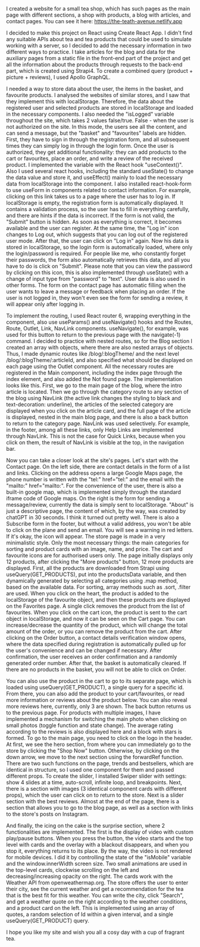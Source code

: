 I created a website for a small tea shop, which has such pages as the main page with different sections, a shop with products, a blog with articles, and contact pages. You can see it here: https://the-teath-avenue.netlify.app

I decided to make this project on React using Create React App. I didn't find any suitable APIs about tea and tea products that could be used to simulate working with a server, so I decided to add the necessary information in two different ways to practice. I take articles for the blog and data for the auxiliary pages from a static file in the front-end part of the project and get all the information about the products through requests to the back-end part, which is created using Strapi4. To create a combined query (product + picture + reviews), I used Apollo GraphQL.

I needed a way to store data about the user, the items in the basket, and favourite products. I analysed the websites of similar stores, and I saw that they implement this with localStorage. Therefore, the data about the registered user and selected products are stored in localStorage and loaded in the necessary components. I also needed the "isLogged" variable throughout the site, which takes 2 values false/true. False - when the user is not authorized on the site. In this mode, the users see all the content, and can send a message, but the "basket" and "favourites" labels are hidden. First, they have to sign in through the registration form, and all subsequent times they can simply log in through the login form. Once the user is authorized, they get additional functionality: they can add products to the cart or favourites, place an order, and write a review of the received product. I implemented the variable with the React hook "useContext()". Also I used several react hooks, including the standard useState() to change the data value and store it, and useEffect() mainly to load the necessary data from localStorage into the component. I also installed react-hook-form to use useForm in components related to contact information. For example, clicking on this link takes us to a page where the user has to log in. If localStorage is empty, the registration form is automatically displayed. It contains a validation process, so the user has to fill in everything carefully, and there are hints if the data is incorrect. If the form is not valid, the "Submit" button is hidden. As soon as everything is correct, it becomes available and the user can register. At the same time, the "Log in" icon changes to Log out, which suggests that you can log out of the registered user mode. After that, the user can click on "Log in" again. Now his data is stored in localStorage, so the login form is automatically loaded, where only the login/password is required. For people like me, who constantly forget their passwords, the form also automatically retrieves this data, and all you have to do is click on "Submit". Please note that you can view the password by clicking on this icon, this is also implemented through useState() with a change of input type from "password" to "text". User data is also used in other forms. The form on the contact page has automatic filling when the user wants to leave a message or feedback when placing an order. If the user is not logged in, they won't even see the form for sending a review, it will appear only after logging in.

To implement the routing, I used React router 6, wrapping everything in the <BrowserRouter> component, also use useParams() and useNavigate() hooks and the Routes, Route, Outlet, Link, NavLink components. useNavigate(), for example, was used for this button to return to the previous page with the navigate(-1) command. I decided to practice with nested routes, so for the Blog section I created an array with objects, where there are also nested arrays of objects. Thus, I made dynamic routes like /blog/:blogTheme/ and the next level /blog/:blogTheme/:articleId, and also specified what should be displayed on each page using the Outlet component. All the necessary routes are registered in the Main component, including the index page through the index element, and also added the Not found page. The implementation looks like this. First, we go to the main page of the blog, where the intro article is located. Then we go through the category route to any section of the blog using NavLink (the active link changes the styling to black and text-decoration: underline), the articles of the selected category are displayed when you click on the article card, and the full page of the article is displayed, nested in the main blog page, and there is also a back button to return to the category page. NavLink was used selectively. For example, in the footer, among all these links, only Help Links are implemented through NavLink. This is not the case for Quick Links, because when you click on them, the result of NavLink is visible at the top, in the navigation bar.

Now you can take a closer look at the site's pages. Let's start with the Contact page. On the left side, there are contact details in the form of a list and links. Clicking on the address opens a large Google Maps page, the phone number is written with the "tel:" href="tel:" and the email with the "mailto:" href="mailto:". For the convenience of the user, there is also a built-in google map, which is implemented simply through the standard iframe code of Google maps. On the right is the form for sending a message/review, currently the data is simply sent to localStorage.
"About" is just a descriptive page, the content of which, by the way, was created by chatGPT in 30 seconds. I think it turned out pretty well. There is also a Subscribe form in the footer, but without a valid address, you won't be able to click on the plane and send an email. You will see a warning in red letters. If it's okay, the icon will appear.
The store page is made in a very minimalistic style. Only the most necessary things: the main categories for sorting and product cards with an image, name, and price. The cart and favourite icons are for authorised users only. The page initially displays only 12 products, after clicking the "More products" button, 12 more products are displayed.
First, all the products are downloaded from Strapi using useQuery(GET_PRODUCTS), put into the productsData variable, and then dynamically generated by selecting all categories using .map method, based on the available data. For sorting, array methods such as .sort, .filter are used. When you click on the heart, the product is added to the localStorage of the favourite object, and then these products are displayed on the Favorites page. A single click removes the product from the list of favourites.
When you click on the cart icon, the product is sent to the cart object in localStorage, and now it can be seen on the Cart page. You can increase/decrease the quantity of the product, which will change the total amount of the order, or you can remove the product from the cart. After clicking on the Order button, a contact details verification window opens, where the data specified during registration is automatically pulled up for the user's convenience and can be changed if necessary. After confirmation, the user receives an order confirmation and a randomly generated order number. After that, the basket is automatically cleared. If there are no products in the basket, you will not be able to click on Order.

You can also use the product in the cart to go to its separate page, which is loaded using useQuery(GET_PRODUCT), a single query for a specific id. From there, you can also add the product to your cart/favourites, or read more information or reviews about the product below. You can also reveal more reviews here, currently, only 3 are shown. The back button returns us to the previous page. For products with multiple images, I have implemented a mechanism for switching the main photo when clicking on small photos (toggle function and state change). The average rating according to the reviews is also displayed here and a block with stars is formed.
To go to the main page, you need to click on the logo in the header. At first, we see the hero section, from where you can immediately go to the store by clicking the "Shop Now" button. Otherwise, by clicking on the down arrow, we move to the next section using the forwardRef function. There are two such functions on the page, trends and bestsellers, which are identical in structure, so I used one component for them and passed different props. To create the slider, I installed Swiper slider with settings: show 4 slides at a time, auto-scroll, infinite loop, and breakpoints.
Next, there is a section with images (3 identical component cards with different props), which the user can click on to return to the store. Next is a slider section with the best reviews. Almost at the end of the page, there is a section that allows you to go to the blog page, as well as a section with links to the store's posts on Instagram.

And finally, the icing on the cake is the surprise section, where 2 functionalities are implemented. The first is the display of video with custom play/pause buttons. When you press the button, the video starts and the top level with cards and the overlay with a blackout disappears, and when you stop it, everything returns to its place. By the way, the video is not rendered for mobile devices. I did it by controlling the state of the "isMobile" variable and the window.innerWidth screen size. Two small animations are used in the top-level cards, clockwise scrolling on the left and decreasing/increasing opacity on the right.
The cards work with the Weather API from openweathermap.org. The store offers the user to enter their city, see the current weather and get a recommendation for the tea that is the best fit for this weather. You can write the city, click "Search", and get a weather quote on the right according to the weather conditions, and a product card on the left. This is implemented using an array of quotes, a random selection of Id within a given interval, and a single useQuery(GET_PRODUCT) query.

I hope you like my site and wish you all a cosy day with a cup of fragrant tea.
